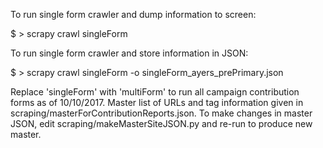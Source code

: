To run single form crawler and dump information to screen:

$ > scrapy crawl singleForm 

To run single form crawler and store information in JSON:

$ > scrapy crawl singleForm -o singleForm_ayers_prePrimary.json

Replace 'singleForm' with 'multiForm' to run all campaign contribution forms as of 10/10/2017. Master list of URLs and tag information given in scraping/masterForContributionReports.json. To make changes in master JSON, edit scraping/makeMasterSiteJSON.py and re-run to produce new master.
